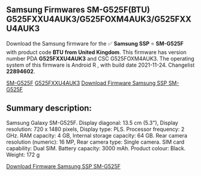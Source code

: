 <h2>Samsung Firmwares SM-G525F(BTU) G525FXXU4AUK3/G525FOXM4AUK3/G525FXXU4AUK3</h2>
Download the Samsung firmware for the ✅ <strong>Samsung SSP </strong> ⭐ <strong>SM-G525F</strong> with product code <strong>BTU</strong> <strong> from United Kingdom</strong>. This firmware has version number PDA <strong>G525FXXU4AUK3</strong> and CSC G525FOXM4AUK3. The operating system of this firmware is Android R , with build date 2021-11-24. Changelist <strong>22894602</strong>.


[SM-G525F](https://samfirm.shop/samsung/model/SM-G525F)
[G525FXXU4AUK3](https://samfirm.shop/samsung/pda/G525FXXU4AUK3)
[Download Firmware Samsung SSP SM-G525F](https://samfirm.shop/samsung/firmware/477592)
<h2>Summary description:</h2>
<p>Samsung Galaxy SM-G525F. Display diagonal: 13.5 cm (5.3"), Display resolution: 720 x 1480 pixels, Display type: PLS. Processor frequency: 2 GHz. RAM capacity: 4 GB, Internal storage capacity: 64 GB. Rear camera resolution (numeric): 16 MP, Rear camera type: Single camera. SIM card capability: Dual SIM. Battery capacity: 3000 mAh. Product colour: Black. Weight: 172 g</p>


[Download Firmware Samsung SSP SM-G525F](https://samfirm.shop/samsung/firmware/477592)
